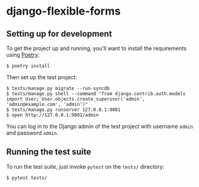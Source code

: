 # django-flexible-forms

## Setting up for development

To get the project up and running, you'll want to install the requirements using [Poetry](https://python-poetry.org/docs/#installation):

```
$ poetry install
```

Then set up the test project:

```
$ tests/manage.py migrate --run-syncdb
$ tests/manage.py shell --command "from django.contrib.auth.models import User; User.objects.create_superuser('admin', 'admin@example.com', 'admin')"
$ tests/manage.py runserver 127.0.0.1:9001
$ open http://127.0.0.1:9001/admin
```

You can log in to the Django admin of the test project with username `admin` and password `admin`.

## Running the test suite

To run the test suite, just invoke `pytest` on the `tests/` directory:

```
$ pytest tests/
```
